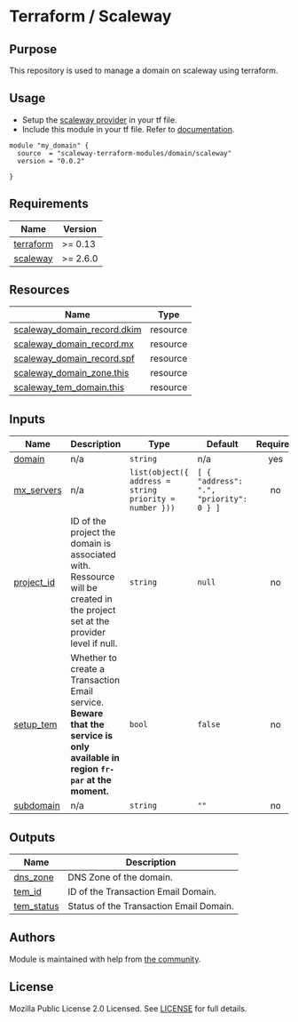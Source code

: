 # Terraform / Scaleway

## Purpose

This repository is used to manage a domain on scaleway using terraform.

## Usage

- Setup the [scaleway provider](https://www.terraform.io/docs/providers/scaleway/index.html) in your tf file.
- Include this module in your tf file. Refer to [documentation](https://www.terraform.io/docs/modules/sources.html#generic-git-repository).

```hcl
module "my_domain" {
  source  = "scaleway-terraform-modules/domain/scaleway"
  version = "0.0.2"

}
```

<!-- BEGIN_TF_DOCS -->
## Requirements

| Name | Version |
|------|---------|
| <a name="requirement_terraform"></a> [terraform](#requirement_terraform) | >= 0.13 |
| <a name="requirement_scaleway"></a> [scaleway](#requirement_scaleway) | >= 2.6.0 |

## Resources

| Name | Type |
|------|------|
| [scaleway_domain_record.dkim](https://registry.terraform.io/providers/scaleway/scaleway/latest/docs/resources/domain_record) | resource |
| [scaleway_domain_record.mx](https://registry.terraform.io/providers/scaleway/scaleway/latest/docs/resources/domain_record) | resource |
| [scaleway_domain_record.spf](https://registry.terraform.io/providers/scaleway/scaleway/latest/docs/resources/domain_record) | resource |
| [scaleway_domain_zone.this](https://registry.terraform.io/providers/scaleway/scaleway/latest/docs/resources/domain_zone) | resource |
| [scaleway_tem_domain.this](https://registry.terraform.io/providers/scaleway/scaleway/latest/docs/resources/tem_domain) | resource |

## Inputs

| Name | Description | Type | Default | Required |
|------|-------------|------|---------|:--------:|
| <a name="input_domain"></a> [domain](#input_domain) | n/a | `string` | n/a | yes |
| <a name="input_mx_servers"></a> [mx_servers](#input_mx_servers) | n/a | ```list(object({ address = string priority = number }))``` | ```[ { "address": ".", "priority": 0 } ]``` | no |
| <a name="input_project_id"></a> [project_id](#input_project_id) | ID of the project the domain is associated with. Ressource will be created in the project set at the provider level if null. | `string` | `null` | no |
| <a name="input_setup_tem"></a> [setup_tem](#input_setup_tem) | Whether to create a Transaction Email service. **Beware that the service is only available in region `fr-par` at the moment.** | `bool` | `false` | no |
| <a name="input_subdomain"></a> [subdomain](#input_subdomain) | n/a | `string` | `""` | no |

## Outputs

| Name | Description |
|------|-------------|
| <a name="output_dns_zone"></a> [dns_zone](#output_dns_zone) | DNS Zone of the domain. |
| <a name="output_tem_id"></a> [tem_id](#output_tem_id) | ID of the Transaction Email Domain. |
| <a name="output_tem_status"></a> [tem_status](#output_tem_status) | Status of the Transaction Email Domain. |
<!-- END_TF_DOCS -->

## Authors

Module is maintained with help from [the community](https://github.com/scaleway-terraform-modules/terraform-scaleway-domain/graphs/contributors).

## License

Mozilla Public License 2.0 Licensed. See [LICENSE](https://github.com/scaleway-terraform-modules/.github/tree/master/LICENSE) for full details.

